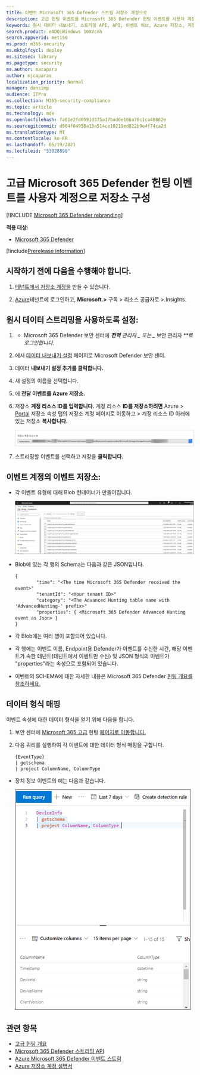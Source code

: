 ```yaml
---
title: 이벤트 Microsoft 365 Defender 스트림 저장소 계정으로
description: 고급 헌팅 이벤트를 Microsoft 365 Defender 헌팅 이벤트를 사용자 계정으로 스트리밍하도록 구성하는 저장소 대해 자세히 알아보도록 합니다.
keywords: 원시 데이터 내보내기, 스트리밍 API, API, 이벤트 허브, Azure 저장소, 저장소 계정, 고급 헌팅, 원시 데이터 공유
search.product: eADQiWindows 10XVcnh
search.appverid: met150
ms.prod: m365-security
ms.mktglfcycl: deploy
ms.sitesec: library
ms.pagetype: security
ms.author: macapara
author: mjcaparas
localization_priority: Normal
manager: dansimp
audience: ITPro
ms.collection: M365-security-compliance
ms.topic: article
ms.technology: mde
ms.openlocfilehash: fa61e2fd0591d375a17bad6e166a76c1ca40862e
ms.sourcegitcommit: d904f04958a13a514ce10219ed822b9e4f74ca2d
ms.translationtype: MT
ms.contentlocale: ko-KR
ms.lasthandoff: 06/19/2021
ms.locfileid: "53028898"
---
```

# <a name="configure-microsoft-365-defender-to-stream-advanced-hunting-events-to-your-storage-account"></a>고급 Microsoft 365 Defender 헌팅 이벤트를 사용자 계정으로 저장소 구성

[!INCLUDE [Microsoft 365 Defender rebranding](../../includes/microsoft-defender.md)]


**적용 대상:**
- [Microsoft 365 Defender](https://go.microsoft.com/fwlink/?linkid=2118804)

[!include[Prerelease information](../../includes/prerelease.md)]


## <a name="before-you-begin"></a>시작하기 전에 다음을 수행해야 합니다.

1. [테넌트에서 저장소 계정을](/azure/storage/common/storage-account-overview) 만들 수 있습니다.

2. [Azure](https://ms.portal.azure.com/)테넌트에 로그인하고, **Microsoft.>** 구독 > 리소스 공급자로 >.Insights.

## <a name="enable-raw-data-streaming"></a>원시 데이터 스트리밍을 사용하도록 설정:

1. * Microsoft 365 Defender [](https://security.microsoft.com) 보안 센터에 ***전역** 관리자 _ 또는 _* 보안 관리자 **로 _로그인합니다._

2. 에서 [데이터 내보내기 설정](https://security.microsoft.com/settings/mtp_settings/raw_data_export) 페이지로 Microsoft Defender 보안 센터.

3. 데이터 **내보내기 설정 추가를 클릭합니다.**

4. 새 설정의 이름을 선택합니다.

5. 에 **전달 이벤트를 Azure 저장소.**

6. 저장소 **계정 리소스 ID를 입력합니다.** 계정 리소스 **ID를 저장소하려면** Azure > [Portal](https://ms.portal.azure.com/) 저장소 속성 탭의 저장소 계정 페이지로 이동하고 > 계정 리소스 ID 아래에 있는 저장소 **복사합니다.**

   ![이벤트 허브 리소스 ID1의 이미지](../defender-endpoint/images/storage-account-resource-id.png)

7. 스트리밍할 이벤트를 선택하고 저장을 **클릭합니다.**

## <a name="the-schema-of-the-events-in-the-storage-account"></a>이벤트 계정의 이벤트 저장소:

- 각 이벤트 유형에 대해 Blob 컨테이너가 만들어집니다. 

  ![이벤트 허브 리소스 ID2의 이미지](../defender-endpoint/images/storage-account-event-schema.png)

- Blob에 있는 각 행의 Schema는 다음과 같은 JSON입니다. 

  ```
  {
          "time": "<The time Microsoft 365 Defender received the event>"
          "tenantId": "<Your tenant ID>"
          "category": "<The Advanced Hunting table name with 'AdvancedHunting-' prefix>"
          "properties": { <Microsoft 365 Defender Advanced Hunting event as Json> }
  }               
  ```

- 각 Blob에는 여러 행이 포함되어 있습니다.

- 각 행에는 이벤트 이름, Endpoint용 Defender가 이벤트를 수신한 시간, 해당 이벤트가 속한 테넌트(테넌트에서 이벤트만 수신) 및 JSON 형식의 이벤트가 "properties"라는 속성으로 포함되어 있습니다.

- 이벤트의 SCHEMA에 대한 자세한 내용은 Microsoft 365 Defender [헌팅 개요를 참조하세요.](../defender/advanced-hunting-overview.md)


## <a name="data-types-mapping"></a>데이터 형식 매핑

이벤트 속성에 대한 데이터 형식을 얻기 위해 다음을 합니다.

1. 보안 센터에 [Microsoft 365 고급](https://security.microsoft.com) 헌팅 [페이지로 이동합니다.](https://security.microsoft.com/hunting-package)

2. 다음 쿼리를 실행하여 각 이벤트에 대한 데이터 형식 매핑을 구합니다. 

   ```
   {EventType}
   | getschema
   | project ColumnName, ColumnType 
   ```

- 장치 정보 이벤트의 예는 다음과 같습니다. 

  ![이벤트 허브 리소스 ID3의 이미지](../defender-endpoint/images/machine-info-datatype-example.png)

## <a name="related-topics"></a>관련 항목
- [고급 헌팅 개요](../defender/advanced-hunting-overview.md)
- [Microsoft 365 Defender 스트리밍 API](streaming-api.md)
- [Azure Microsoft 365 Defender 이벤트 스트림](streaming-api-storage.md)
- [Azure 저장소 계정 설명서](/azure/storage/common/storage-account-overview)
